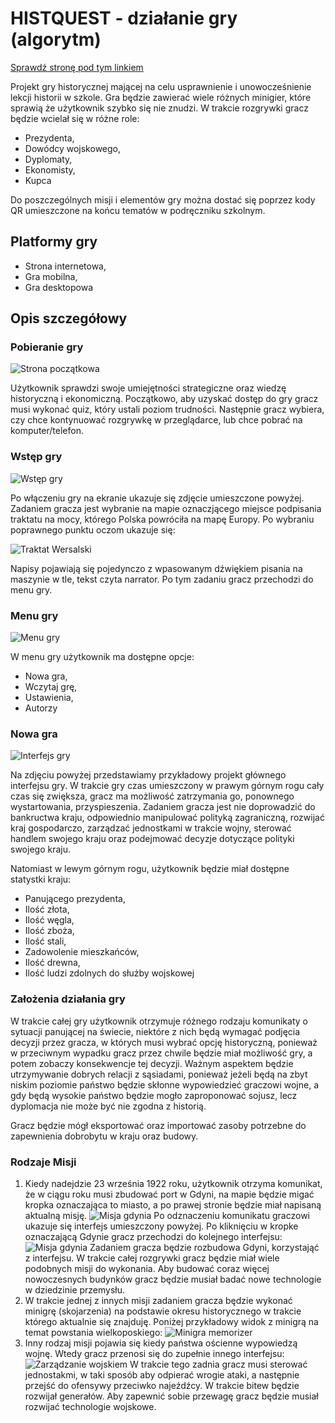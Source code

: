 # HISTQUEST - działanie gry (algorytm)

[Sprawdź stronę pod tym linkiem](https://histquest.zsi.kielce.pl/)

Projekt gry historycznej mającej na celu usprawnienie i unowocześnienie lekcji historii w szkole. Gra będzie zawierać wiele różnych minigier, które sprawią że użytkownik szybko się nie znudzi. W trakcie rozgrywki gracz będzie wcielał się w różne role:

- Prezydenta,
- Dowódcy wojskowego,
- Dyplomaty,
- Ekonomisty,
- Kupca

Do poszczególnych misji i elementów gry można dostać się poprzez kody QR umieszczone na końcu tematów w podręczniku szkolnym.

## Platformy gry

- Strona internetowa,
- Gra mobilna,
- Gra desktopowa

## Opis szczegółowy

### Pobieranie gry

![Strona początkowa](/github/start.jpg)

Użytkownik sprawdzi swoje umiejętności strategiczne oraz wiedzę historyczną i ekonomiczną. Początkowo, aby uzyskać dostęp do gry gracz musi wykonać quiz, który ustali poziom trudności. Następnie gracz wybiera, czy chce kontynuować rozgrywkę w przeglądarce, lub chce pobrać na komputer/telefon.

### Wstęp gry

![Wstęp gry](/github/wersal.png)

Po włączeniu gry na ekranie ukazuje się zdjęcie umieszczone powyżej. Zadaniem gracza jest wybranie na mapie oznaczjącego miejsce podpisania traktatu na mocy, którego Polska powróciła na mapę Europy. Po wybraniu poprawnego punktu oczom ukazuje się:

![Traktat Wersalski](/github/wersal2.png)

Napisy pojawiają się pojedynczo z wpasowanym dźwiękiem pisania na maszynie w tle, tekst czyta narrator. Po tym zadaniu gracz przechodzi do menu gry.

### Menu gry

![Menu gry](/github/menu.png)

W menu gry użytkownik ma dostępne opcje:

- Nowa gra,
- Wczytaj grę,
- Ustawienia,
- Autorzy

### Nowa gra

![Interfejs gry](/github/interfejs.png)

Na zdjęciu powyżej przedstawiamy przykładowy projekt głównego interfejsu gry. W trakcie gry czas umieszczony w prawym górnym rogu cały czas się zwiększa, gracz ma możliwość zatrzymania go, ponownego wystartowania, przyspieszenia. Zadaniem gracza jest nie doprowadzić do bankructwa kraju, odpowiednio manipulować polityką zagraniczną, rozwijać kraj gospodarczo, zarządzać jednostkami w trakcie wojny, sterować handlem swojego kraju oraz podejmować decyzje dotyczące polityki swojego kraju.

Natomiast w lewym górnym rogu, użytkownik będzie miał dostępne statystki kraju:

- Panującego prezydenta,
- Ilość złota,
- Ilość węgla,
- Ilość zboża,
- Ilość stali,
- Zadowolenie mieszkańców,
- Ilość drewna,
- Ilość ludzi zdolnych do służby wojskowej

### Założenia działania gry

W trakcie całej gry użytkownik otrzymuje różnego rodzaju komunikaty o sytuacji panującej na świecie, niektóre z nich będą wymagać podjęcia decyzji przez gracza, w których musi wybrać opcję historyczną, ponieważ w przeciwnym wypadku gracz przez chwile będzie miał możliwość gry, a potem zobaczy konsekwencje tej decyzji. Ważnym aspektem będzie utrzymywanie dobrych relacji z sąsiadami, ponieważ jeżeli będą na zbyt niskim poziomie państwo będzie skłonne wypowiedzieć graczowi wojne, a gdy będą wysokie państwo będzie mogło zaproponować sojusz, lecz dyplomacja nie może być nie zgodna z historią.

Gracz będzie mógł eksportować oraz importować zasoby potrzebne do zapewnienia dobrobytu w kraju oraz budowy.

### Rodzaje Misji

1. Kiedy nadejdzie 23 września 1922 roku, użytkownik otrzyma komunikat, że w ciągu roku musi zbudować port w Gdyni, na mapie będzie migać kropka oznaczająca to miasto, a po prawej stronie będzie miał napisaną aktualną misję.
   ![Misja gdynia](/github/misja_gdynia.png)
   Po odznaczeniu komunikatu graczowi ukazuje się interfejs umieszczony powyżej. Po kliknięciu w kropke oznaczającą Gdynie gracz przechodzi do kolejnego interfejsu:
   ![Misja gdynia](/github/gdynia.png)
   Zadaniem gracza będzie rozbudowa Gdyni, korzystająć z interfejsu. W trakcie całej rozgrywki gracz będzie miał wiele podobnych misji do wykonania. Aby budować coraz więcej nowoczesnych budynków gracz będzie musiał badać nowe technologie w dziedzinie przemysłu.
2. W trakcie jednej z innych misji zadaniem gracza będzie wykonać minigrę (skojarzenia) na podstawie okresu historycznego w trakcie którego aktualnie się znajduję. Poniżej przykładowy widok z minigrą na temat powstania wielkoposkiego:
   ![Minigra memorizer](/github/memorizer.png)
3. Inny rodzaj misji pojawia się kiedy państwa ościenne wypowiedzą wojnę. Wtedy gracz przenosi się do zupełnie innego interfejsu:
   ![Zarządzanie wojskiem](/github/war.png)
   W trakcie tego zadnia gracz musi sterować jednostakmi, w taki sposób aby odpierać wrogie ataki, a następnie przejść do ofensywy przeciwko najeźdźcy. W trakcie bitew będzie rozwijał generałów. Aby zapewnić sobie przewagę gracz będzie musiał rozwijać technologie wojskowe.
